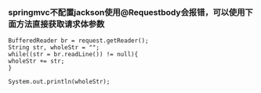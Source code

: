 ### springmvc不配置jackson使用@Requestbody会报错，可以使用下面方法直接获取请求体参数

```
BufferedReader br = request.getReader();
String str, wholeStr = "";
while((str = br.readLine()) != null){
wholeStr += str;
}

System.out.println(wholeStr);
```